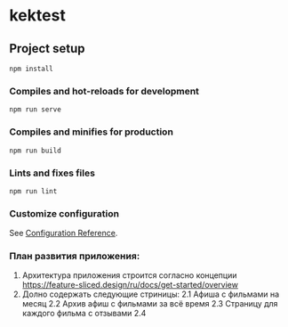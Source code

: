 # kektest

## Project setup
```
npm install
```

### Compiles and hot-reloads for development
```
npm run serve
```

### Compiles and minifies for production
```
npm run build
```

### Lints and fixes files
```
npm run lint
```

### Customize configuration
See [Configuration Reference](https://cli.vuejs.org/config/).


### План развития приложения:

1. Архитектура приложения строится согласно концепции https://feature-sliced.design/ru/docs/get-started/overview
2. Долно содержать следующие стриницы:
    2.1 Афиша с фильмами на месяц
    2.2 Архив афиш с фильмами за всё время
    2.3 Страницу для каждого фильма с отзывами
    2.4 
